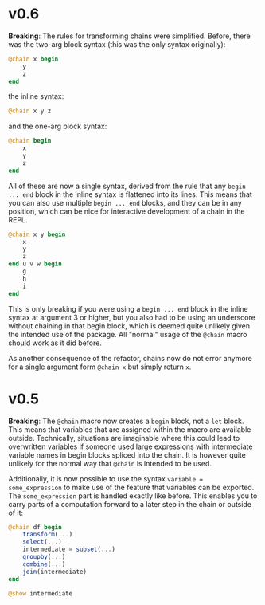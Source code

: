 # v0.6

**Breaking**: The rules for transforming chains were simplified.
Before, there was the two-arg block syntax (this was the only syntax originally):

```julia
@chain x begin
    y
    z
end
```

the inline syntax:

```julia
@chain x y z
```

and the one-arg block syntax:

```julia
@chain begin
    x
    y
    z
end
```
All of these are now a single syntax, derived from the rule that any `begin ... end` block in the inline syntax is flattened into its lines.
This means that you can also use multiple `begin ... end` blocks, and they can be in any position, which can be nice for interactive development of a chain in the REPL.

```julia
@chain x y begin
    x
    y
    z
end u v w begin
    g
    h
    i
end
```

This is only breaking if you were using a `begin ... end` block in the inline syntax at argument 3 or higher, but you also had to be using an underscore without chaining in that begin block, which is deemed quite unlikely given the intended use of the package.
All "normal" usage of the `@chain` macro should work as it did before.

As another consequence of the refactor, chains now do not error anymore for a single argument form `@chain x` but simply return `x`.

# v0.5

**Breaking**: The `@chain` macro now creates a `begin` block, not a `let` block.
This means that variables that are assigned within the macro are available outside.
Technically, situations are imaginable where this could lead to overwritten variables if someone used large expressions with intermediate variable names in begin blocks spliced into the chain.
It is however quite unlikely for the normal way that `@chain` is intended to be used.

Additionally, it is now possible to use the syntax `variable = some_expression` to make use of the feature that variables can be exported.
The `some_expression` part is handled exactly like before.
This enables you to carry parts of a computation forward to a later step in the chain or outside of it:

```julia
@chain df begin
    transform(...)
    select(...)
    intermediate = subset(...)
    groupby(...)
    combine(...)
    join(intermediate)
end

@show intermediate
```